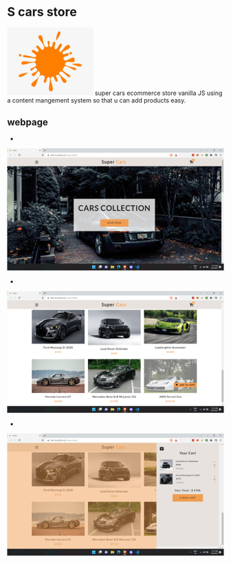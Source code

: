 # S cars store
<img src="icon.png" width="200px" >
super cars ecommerce store vanilla JS using a content mangement system so that u can add products easy.

## webpage
-
<img src="./images/Screenshot-1-.png" >

-
<img src="./images/Screenshot-2-.png" >

-
<img src="./images/Screenshot-3-.png" >

